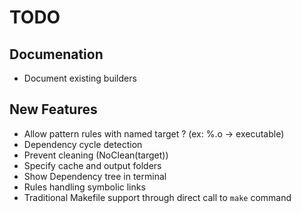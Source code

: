 # TODO

## Documenation

- Document existing builders

## New Features

- Allow pattern rules with named target ? (ex: %.o -> executable)
- Dependency cycle detection
- Prevent cleaning (NoClean(target))
- Specify cache and output folders
- Show Dependency tree in terminal
- Rules handling symbolic links
- Traditional Makefile support through direct call to `make` command
